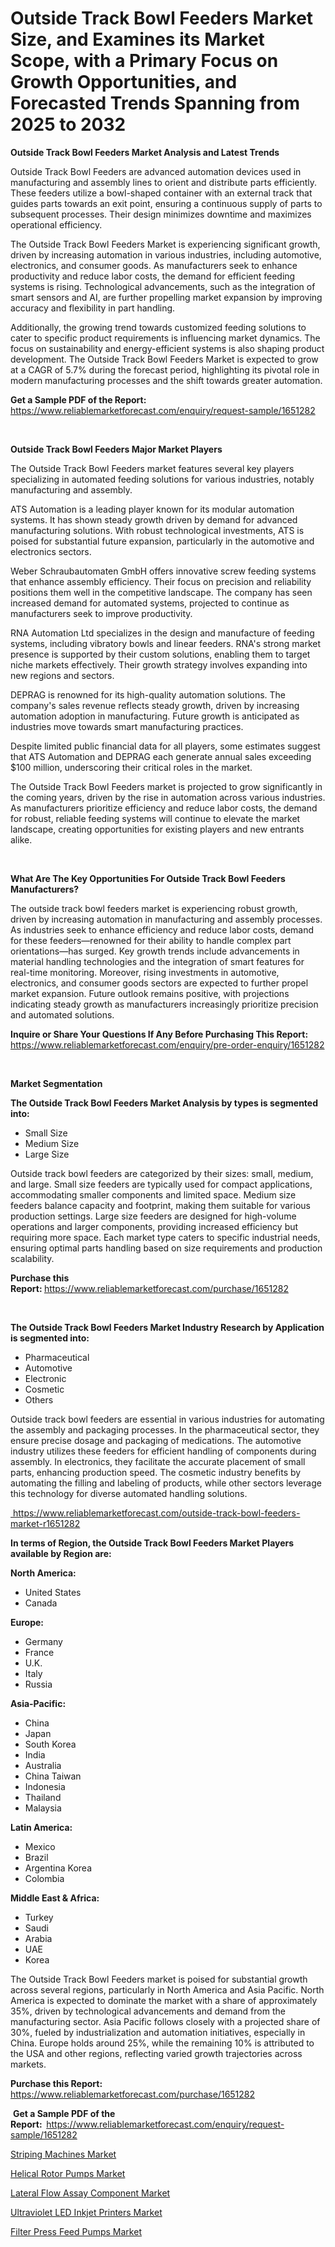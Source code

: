 <p><h1>Outside Track Bowl Feeders Market Size, and Examines its Market Scope, with a Primary Focus on Growth Opportunities, and Forecasted Trends Spanning from 2025 to 2032</h1></p><p><strong>Outside Track Bowl Feeders Market Analysis and Latest Trends</strong></p>
<p><p>Outside Track Bowl Feeders are advanced automation devices used in manufacturing and assembly lines to orient and distribute parts efficiently. These feeders utilize a bowl-shaped container with an external track that guides parts towards an exit point, ensuring a continuous supply of parts to subsequent processes. Their design minimizes downtime and maximizes operational efficiency.</p><p>The Outside Track Bowl Feeders Market is experiencing significant growth, driven by increasing automation in various industries, including automotive, electronics, and consumer goods. As manufacturers seek to enhance productivity and reduce labor costs, the demand for efficient feeding systems is rising. Technological advancements, such as the integration of smart sensors and AI, are further propelling market expansion by improving accuracy and flexibility in part handling.</p><p>Additionally, the growing trend towards customized feeding solutions to cater to specific product requirements is influencing market dynamics. The focus on sustainability and energy-efficient systems is also shaping product development. The Outside Track Bowl Feeders Market is expected to grow at a CAGR of 5.7% during the forecast period, highlighting its pivotal role in modern manufacturing processes and the shift towards greater automation.</p></p>
<p><strong>Get a Sample PDF of the Report:&nbsp;</strong> <a href="https://www.reliablemarketforecast.com/enquiry/request-sample/1651282?utm_campaign=2516&utm_medium=2&utm_source=Github&utm_content=ia&utm_term=23032025&utm_id=outside-track-bowl-feeders">https://www.reliablemarketforecast.com/enquiry/request-sample/1651282</a></p>
<p>&nbsp;</p>
<p><strong>Outside Track Bowl Feeders Major Market Players</strong></p>
<p><p>The Outside Track Bowl Feeders market features several key players specializing in automated feeding solutions for various industries, notably manufacturing and assembly.</p><p>ATS Automation is a leading player known for its modular automation systems. It has shown steady growth driven by demand for advanced manufacturing solutions. With robust technological investments, ATS is poised for substantial future expansion, particularly in the automotive and electronics sectors.</p><p>Weber Schraubautomaten GmbH offers innovative screw feeding systems that enhance assembly efficiency. Their focus on precision and reliability positions them well in the competitive landscape. The company has seen increased demand for automated systems, projected to continue as manufacturers seek to improve productivity.</p><p>RNA Automation Ltd specializes in the design and manufacture of feeding systems, including vibratory bowls and linear feeders. RNA's strong market presence is supported by their custom solutions, enabling them to target niche markets effectively. Their growth strategy involves expanding into new regions and sectors.</p><p>DEPRAG is renowned for its high-quality automation solutions. The company's sales revenue reflects steady growth, driven by increasing automation adoption in manufacturing. Future growth is anticipated as industries move towards smart manufacturing practices.</p><p>Despite limited public financial data for all players, some estimates suggest that ATS Automation and DEPRAG each generate annual sales exceeding $100 million, underscoring their critical roles in the market. </p><p>The Outside Track Bowl Feeders market is projected to grow significantly in the coming years, driven by the rise in automation across various industries. As manufacturers prioritize efficiency and reduce labor costs, the demand for robust, reliable feeding systems will continue to elevate the market landscape, creating opportunities for existing players and new entrants alike.</p></p>
<p>&nbsp;</p>
<p><strong>What Are The Key Opportunities For Outside Track Bowl Feeders Manufacturers?</strong></p>
<p><p>The outside track bowl feeders market is experiencing robust growth, driven by increasing automation in manufacturing and assembly processes. As industries seek to enhance efficiency and reduce labor costs, demand for these feeders—renowned for their ability to handle complex part orientations—has surged. Key growth trends include advancements in material handling technologies and the integration of smart features for real-time monitoring. Moreover, rising investments in automotive, electronics, and consumer goods sectors are expected to further propel market expansion. Future outlook remains positive, with projections indicating steady growth as manufacturers increasingly prioritize precision and automated solutions.</p></p>
<p><strong>Inquire or Share Your Questions If Any Before Purchasing This Report:</strong> <a href="https://www.reliablemarketforecast.com/enquiry/pre-order-enquiry/1651282?utm_campaign=2516&utm_medium=2&utm_source=Github&utm_content=ia&utm_term=23032025&utm_id=outside-track-bowl-feeders">https://www.reliablemarketforecast.com/enquiry/pre-order-enquiry/1651282</a></p>
<p>&nbsp;</p>
<p><strong>Market Segmentation</strong></p>
<p><strong>The Outside Track Bowl Feeders Market Analysis by types is segmented into:</strong></p>
<p><ul><li>Small Size</li><li>Medium Size</li><li>Large Size</li></ul></p>
<p><p>Outside track bowl feeders are categorized by their sizes: small, medium, and large. Small size feeders are typically used for compact applications, accommodating smaller components and limited space. Medium size feeders balance capacity and footprint, making them suitable for various production settings. Large size feeders are designed for high-volume operations and larger components, providing increased efficiency but requiring more space. Each market type caters to specific industrial needs, ensuring optimal parts handling based on size requirements and production scalability.</p></p>
<p><strong>Purchase this Report:&nbsp;</strong><a href="https://www.reliablemarketforecast.com/purchase/1651282?utm_campaign=2516&utm_medium=2&utm_source=Github&utm_content=ia&utm_term=23032025&utm_id=outside-track-bowl-feeders">https://www.reliablemarketforecast.com/purchase/1651282</a></p>
<p>&nbsp;</p>
<p><strong>The Outside Track Bowl Feeders Market Industry Research by Application is segmented into:</strong></p>
<p><ul><li>Pharmaceutical</li><li>Automotive</li><li>Electronic</li><li>Cosmetic</li><li>Others</li></ul></p>
<p><p>Outside track bowl feeders are essential in various industries for automating the assembly and packaging processes. In the pharmaceutical sector, they ensure precise dosage and packaging of medications. The automotive industry utilizes these feeders for efficient handling of components during assembly. In electronics, they facilitate the accurate placement of small parts, enhancing production speed. The cosmetic industry benefits by automating the filling and labeling of products, while other sectors leverage this technology for diverse automated handling solutions.</p></p>
<p><a href="https://www.reliablemarketforecast.com/outside-track-bowl-feeders-market-r1651282?utm_campaign=2516&utm_medium=2&utm_source=Github&utm_content=ia&utm_term=23032025&utm_id=outside-track-bowl-feeders">&nbsp;https://www.reliablemarketforecast.com/outside-track-bowl-feeders-market-r1651282</a></p>
<p><strong>In terms of Region, the Outside Track Bowl Feeders Market Players available by Region are:</strong></p>
<p>
    <p> <strong> North America: </strong>
        <ul>
            <li>United States</li>
            <li>Canada</li>
        </ul>
        </p> 
    <p> <strong> Europe: </strong>
        <ul>
            <li>Germany</li>
            <li>France</li>
            <li>U.K.</li>
            <li>Italy</li>
            <li>Russia</li>
        </ul>
        </p> 
    <p> <strong> Asia-Pacific: </strong>
        <ul>
            <li>China</li>
            <li>Japan</li>
            <li>South Korea</li>
            <li>India</li>
            <li>Australia</li>
            <li>China Taiwan</li>
            <li>Indonesia</li>
            <li>Thailand</li>
            <li>Malaysia</li>
        </ul>
        </p> 
    <p> <strong> Latin America: </strong>
        <ul>
            <li>Mexico</li>
            <li>Brazil</li>
            <li>Argentina Korea</li>
            <li>Colombia</li>
        </ul>
        </p> 
    <p> <strong> Middle East & Africa: </strong>
        <ul>
            <li>Turkey</li>
            <li>Saudi</li>
            <li>Arabia</li>
            <li>UAE</li>
            <li>Korea</li>
        </ul>
    </p>
    </p>
<p><p>The Outside Track Bowl Feeders market is poised for substantial growth across several regions, particularly in North America and Asia Pacific. North America is expected to dominate the market with a share of approximately 35%, driven by technological advancements and demand from the manufacturing sector. Asia Pacific follows closely with a projected share of 30%, fueled by industrialization and automation initiatives, especially in China. Europe holds around 25%, while the remaining 10% is attributed to the USA and other regions, reflecting varied growth trajectories across markets.</p></p>
<p><strong>Purchase this Report: </strong><a href="https://www.reliablemarketforecast.com/purchase/1651282?utm_campaign=2516&utm_medium=2&utm_source=Github&utm_content=ia&utm_term=23032025&utm_id=outside-track-bowl-feeders">https://www.reliablemarketforecast.com/purchase/1651282</a></p>
<p>&nbsp;<strong>Get a Sample PDF of the Report:&nbsp;&nbsp;</strong><a href="https://www.reliablemarketforecast.com/enquiry/request-sample/1651282?utm_campaign=2516&utm_medium=2&utm_source=Github&utm_content=ia&utm_term=23032025&utm_id=outside-track-bowl-feeders">https://www.reliablemarketforecast.com/enquiry/request-sample/1651282</a></p>
<p><strong></strong></p>
<p><p><a href="https://www.linkedin.com/pulse/striping-machines-market-sizeshare-recent-development-ytk1c?utm_campaign=2516&utm_medium=2&utm_source=Github&utm_content=ia&utm_term=23032025&utm_id=outside-track-bowl-feeders">Striping Machines Market</a></p><p><a href="https://www.linkedin.com/pulse/helical-rotor-pumps-market-report-based-its-anticipated-4apnf?utm_campaign=2516&utm_medium=2&utm_source=Github&utm_content=ia&utm_term=23032025&utm_id=outside-track-bowl-feeders">Helical Rotor Pumps Market</a></p><p><a href="https://github.com/ernierintzfu/Market-Research-Report-List-1/blob/main/lateral-flow-assay-component-market.md?utm_campaign=2516&utm_medium=2&utm_source=Github&utm_content=ia&utm_term=23032025&utm_id=outside-track-bowl-feeders">Lateral Flow Assay Component Market</a></p><p><a href="https://github.com/kielbledeni0/Market-Research-Report-List-1/blob/main/ultraviolet-led-inkjet-printers-market.md?utm_campaign=2516&utm_medium=2&utm_source=Github&utm_content=ia&utm_term=23032025&utm_id=outside-track-bowl-feeders">Ultraviolet LED Inkjet Printers Market</a></p><p><a href="https://www.linkedin.com/pulse/filter-press-feed-pumps-market-growth-analysis-regions-xumhf?utm_campaign=2516&utm_medium=2&utm_source=Github&utm_content=ia&utm_term=23032025&utm_id=outside-track-bowl-feeders">Filter Press Feed Pumps Market</a></p></p>